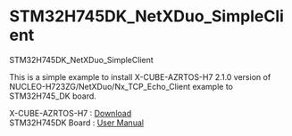 # STM32H745DK_NetXDuo_SimpleClient
STM32H745DK_NetXDuo_SimpleClient


This is a simple example to install X-CUBE-AZRTOS-H7 2.1.0 version of NUCLEO-H723ZG/NetXDuo/Nx_TCP_Echo_Client example to STM32H745_DK board.

X-CUBE-AZRTOS-H7 : [ Download ](https://www.st.com/en/embedded-software/x-cube-azrtos-h7.html) </br>
STM32H745DK Board : [ User Manual ](https://www.st.com/content/ccc/resource/technical/document/user_manual/group1/23/54/f3/b8/10/ae/44/d9/DM00547983/files/DM00547983.pdf/jcr:content/translations/en.DM00547983.pdf)
